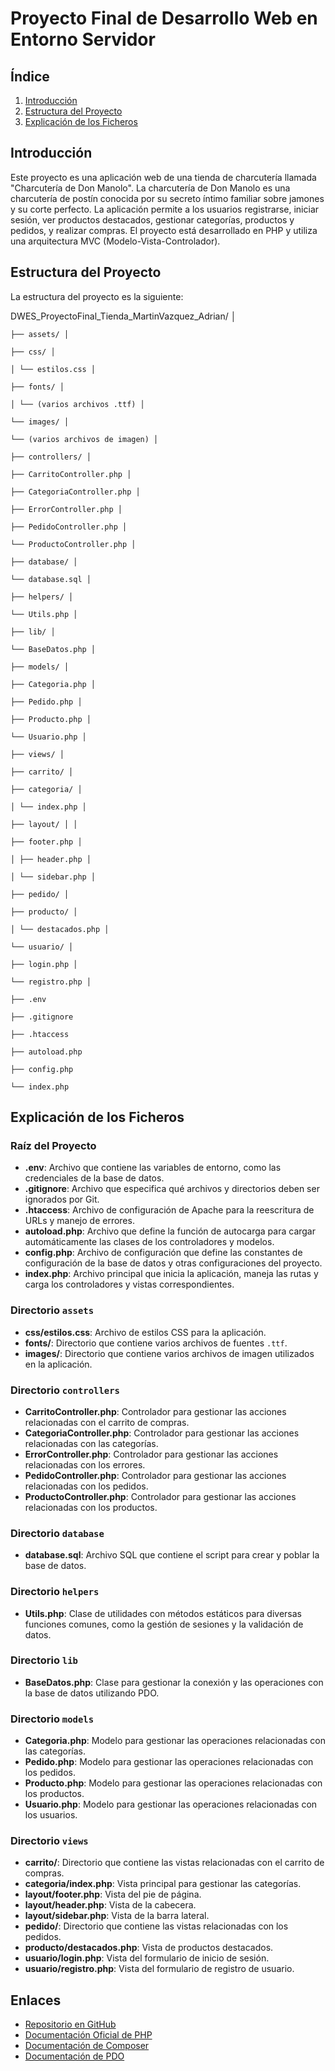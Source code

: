 # Proyecto Final de Desarrollo Web en Entorno Servidor

## Índice

1. [Introducción](#introducción)
2. [Estructura del Proyecto](#estructura-del-proyecto)
3. [Explicación de los Ficheros](#explicación-de-los-ficheros)

## Introducción

Este proyecto es una aplicación web de una tienda de charcutería llamada "Charcutería de Don Manolo". La charcutería de Don Manolo es una charcutería de postín conocida por su secreto íntimo familiar sobre jamones y su corte perfecto. La aplicación permite a los usuarios registrarse, iniciar sesión, ver productos destacados, gestionar categorías, productos y pedidos, y realizar compras. El proyecto está desarrollado en PHP y utiliza una arquitectura MVC (Modelo-Vista-Controlador).


## Estructura del Proyecto

La estructura del proyecto es la siguiente:

DWES_ProyectoFinal_Tienda_MartinVazquez_Adrian/ │ 

    ├── assets/ │

    ├── css/ │

    │ └── estilos.css │

    ├── fonts/ │

    │ └── (varios archivos .ttf) │

    └── images/ │

    └── (varios archivos de imagen) │

    ├── controllers/ │

    ├── CarritoController.php │

    ├── CategoriaController.php │

    ├── ErrorController.php │

    ├── PedidoController.php │

    └── ProductoController.php │

    ├── database/ │

    └── database.sql │

    ├── helpers/ │

    └── Utils.php │

    ├── lib/ │

    └── BaseDatos.php │

    ├── models/ │

    ├── Categoria.php │

    ├── Pedido.php │

    ├── Producto.php │

    └── Usuario.php │

    ├── views/ │

    ├── carrito/ │

    ├── categoria/ │

    │ └── index.php │

    ├── layout/ │ │

    ├── footer.php │

    │ ├── header.php │

    │ └── sidebar.php │

    ├── pedido/ │

    ├── producto/ │

    │ └── destacados.php │

    └── usuario/ │

    ├── login.php │

    └── registro.php │

    ├── .env

    ├── .gitignore

    ├── .htaccess

    ├── autoload.php

    ├── config.php

    └── index.php


## Explicación de los Ficheros

### Raíz del Proyecto

- **.env**: Archivo que contiene las variables de entorno, como las credenciales de la base de datos.
- **.gitignore**: Archivo que especifica qué archivos y directorios deben ser ignorados por Git.
- **.htaccess**: Archivo de configuración de Apache para la reescritura de URLs y manejo de errores.
- **autoload.php**: Archivo que define la función de autocarga para cargar automáticamente las clases de los controladores y modelos.
- **config.php**: Archivo de configuración que define las constantes de configuración de la base de datos y otras configuraciones del proyecto.
- **index.php**: Archivo principal que inicia la aplicación, maneja las rutas y carga los controladores y vistas correspondientes.

### Directorio `assets`

- **css/estilos.css**: Archivo de estilos CSS para la aplicación.
- **fonts/**: Directorio que contiene varios archivos de fuentes `.ttf`.
- **images/**: Directorio que contiene varios archivos de imagen utilizados en la aplicación.

### Directorio `controllers`

- **CarritoController.php**: Controlador para gestionar las acciones relacionadas con el carrito de compras.
- **CategoriaController.php**: Controlador para gestionar las acciones relacionadas con las categorías.
- **ErrorController.php**: Controlador para gestionar las acciones relacionadas con los errores.
- **PedidoController.php**: Controlador para gestionar las acciones relacionadas con los pedidos.
- **ProductoController.php**: Controlador para gestionar las acciones relacionadas con los productos.

### Directorio `database`

- **database.sql**: Archivo SQL que contiene el script para crear y poblar la base de datos.

### Directorio `helpers`

- **Utils.php**: Clase de utilidades con métodos estáticos para diversas funciones comunes, como la gestión de sesiones y la validación de datos.

### Directorio `lib`

- **BaseDatos.php**: Clase para gestionar la conexión y las operaciones con la base de datos utilizando PDO.

### Directorio `models`

- **Categoria.php**: Modelo para gestionar las operaciones relacionadas con las categorías.
- **Pedido.php**: Modelo para gestionar las operaciones relacionadas con los pedidos.
- **Producto.php**: Modelo para gestionar las operaciones relacionadas con los productos.
- **Usuario.php**: Modelo para gestionar las operaciones relacionadas con los usuarios.

### Directorio `views`

- **carrito/**: Directorio que contiene las vistas relacionadas con el carrito de compras.
- **categoria/index.php**: Vista principal para gestionar las categorías.
- **layout/footer.php**: Vista del pie de página.
- **layout/header.php**: Vista de la cabecera.
- **layout/sidebar.php**: Vista de la barra lateral.
- **pedido/**: Directorio que contiene las vistas relacionadas con los pedidos.
- **producto/destacados.php**: Vista de productos destacados.
- **usuario/login.php**: Vista del formulario de inicio de sesión.
- **usuario/registro.php**: Vista del formulario de registro de usuario.

## Enlaces

- [Repositorio en GitHub](https://github.com/tu-usuario/DWES_ProyectoFinal_Tienda_MartinVazquez_Adrian)
- [Documentación Oficial de PHP](https://www.php.net/docs.php)
- [Documentación de Composer](https://getcomposer.org/doc/)
- [Documentación de PDO](https://www.php.net/manual/es/book.pdo.php)
